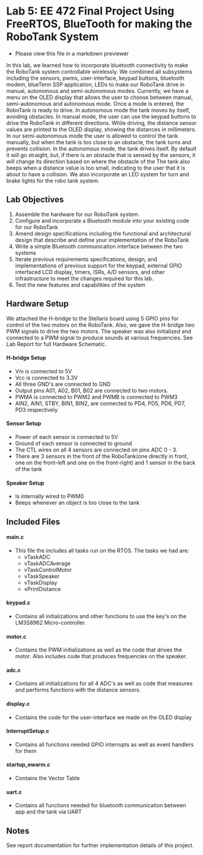 # Lab 5: EE 472 Final Project Using FreeRTOS, BlueTooth for making the RoboTank System
- Please view this file in a markdown previewer

In this lab, we learned how to incorporate bluetooth connectivity to make the RoboTank system controllable wirelessly. We combined all subsystems including the sensors, pwms, user-interface, keypad buttons, bluetooth modem, blueTerm SSP application, LEDs to make our RoboTank drive in manual, autonomous and semi-autonomous modes. Currently, we have a menu on the OLED display that allows the user to choose between manual, semi-autonomous and autonomous mode. Once a mode is entered, the RoboTank is ready to drive. In autonomous mode the tank moves by itself, avoiding obstacles. In manual mode, the user can use the keypad buttons to drive the RoboTank in different directions. While driving, the distance sensor values are printed to the OLED display, showing the distances in millimeters. In our semi-autonomous mode the user is allowed to control the tank manually, but when the tank is too close to an obstacle, the tank turns and prevents collision. In the autonomous mode, the tank drives itself. By default it will go straight, but, if there is an obstacle that is sensed by the sensors, it will change its direction based on where the obstacle of the The tank also beeps when a distance value is too small, indicating to the user that it is about to have a collision. We also incorporate an LED system for turn and brake lights for the robo tank system.

## Lab Objectives

1. Assemble the hardware for our RoboTank system.
2. Configure and incorporate a Bluetooth module into your existing code for our RoboTank
3. Amend design specifications including the functional and architectural design that describe and define your implementation of the RoboTank
4. Write a simple Bluetooth communication interface between the two systems
5. Iterate previous requirements specifications, design, and implementations of previous support for the  keypad, external GPIO interfaced LCD display, timers, ISRs, A/D sensors, and other infrastructure to meet the changes required for this lab.
6. Test the new features and capabilities of the system

## Hardware Setup
We attached the H-bridge to the Stellaris board using 5 GPIO pins for control of the two motors on the RoboTank. Also, we gave the H-bridge two PWM signals to drive the two motors. The speaker was also initialized and connected to a PWM signal to produce sounds at various frequencies. See Lab Report for full Hardware Schematic.

#### H-bridge Setup
- Vm is connected to 5V
- Vcc is connected to 3.3V
- All three GND's are connected to GND
- Output pins A01, A02, B01, B02 are connected to two motors.
- PWMA is connected to PWM2 and PWMB is connected to PWM3
- AIN2, AIN1, STBY, BIN1, BIN2, are connected to PD4, PD5, PD6, PD7, PD3 respectively

#### Sensor Setup
- Power of each sensor is connected to 5V
- Ground of each sensor is connected to ground
- The CTL wires on all 4 sensors are connected on pins ADC 0 - 3.
- There are 3 sensors in the front of the RoboTank(one directly in front, one on the front-left and one on the front-right) and 1 sensor in the back of the tank

#### Speaker Setup
- Is internally wired to PWM0
- Beeps whenever an object is too close to the tank

## Included Files

#### main.c
- This file the includes all tasks run on the RTOS. The tasks we had are:
  - vTaskADC
  - vTaskADCAverage
  - vTaskControlMotor
  - vTaskSpeaker
  - vTaskDisplay
  - vPrintDistance

#### keypad.c
- Contains all initializations and other functions to use the key's on the LM3S8962 Micro-controller.

#### motor.c
- Contains the PWM initializations as well as the code that drives the motor. Also includes code that produces frequencies on the speaker.

#### adc.c
- Contains all initializations for all 4 ADC's as well as code that measures and performs functions with the distance sensors.

#### display.c
- Contains the code for the user-interface we made on the OLED display

#### InterruptSetup.c
- Contains all functions needed GPIO interrupts as well as event handlers for them

#### startup_ewarm.c
- Contains the Vector Table

#### uart.c
- Contains all functions needed for bluetooth communication between app and the tank via UART

## Notes

See report documentation for further implementation details of this project.
